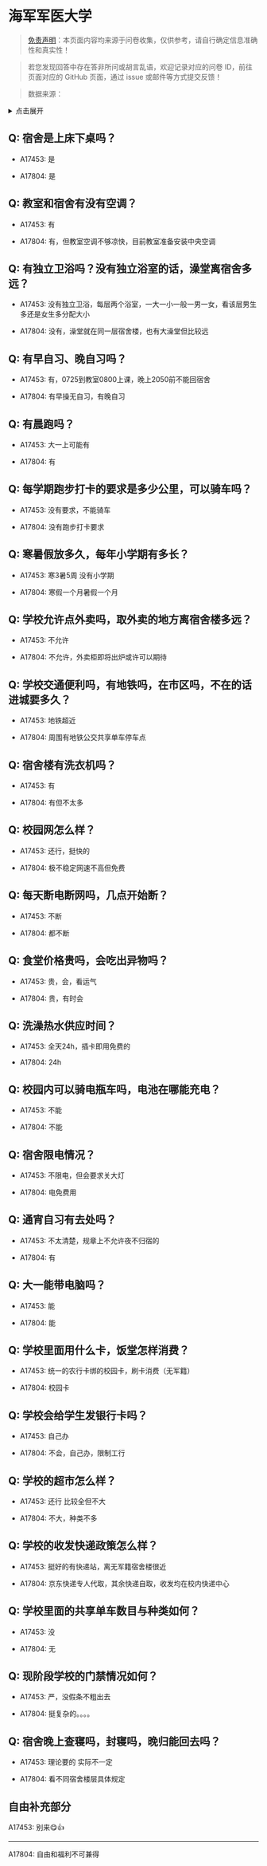 # 海军军医大学

> [免责声明](https://colleges.chat/#_3)：本页面内容均来源于问卷收集，仅供参考，请自行确定信息准确性和真实性！

> 若您发现回答中存在答非所问或胡言乱语，欢迎记录对应的问卷 ID，前往页面对应的 GitHub 页面，通过 issue 或邮件等方式提交反馈！

> 数据来源：

<details><summary>点击展开</summary>
<ul>
<li>A17453: 匿名 (2023 年 06 月)</li>
<li>A17804: 匿名 (2023 年 06 月)</li>
</ul>
</details>

## Q: 宿舍是上床下桌吗？

- A17453: 是

- A17804: 是

## Q: 教室和宿舍有没有空调？

- A17453: 有

- A17804: 有，但教室空调不够凉快，目前教室准备安装中央空调

## Q: 有独立卫浴吗？没有独立浴室的话，澡堂离宿舍多远？

- A17453: 没有独立卫浴，每层两个浴室，一大一小一般一男一女，看该层男生多还是女生多分配大小

- A17804: 没有，澡堂就在同一层宿舍楼，也有大澡堂但比较远

## Q: 有早自习、晚自习吗？

- A17453: 有，0725到教室0800上课，晚上2050前不能回宿舍

- A17804: 有早操无自习，有晚自习

## Q: 有晨跑吗？

- A17453: 大一上可能有

- A17804: 有

## Q: 每学期跑步打卡的要求是多少公里，可以骑车吗？

- A17453: 没有要求，不能骑车

- A17804: 没有跑步打卡要求

## Q: 寒暑假放多久，每年小学期有多长？

- A17453: 寒3暑5周 没有小学期

- A17804: 寒假一个月暑假一个月

## Q: 学校允许点外卖吗，取外卖的地方离宿舍楼多远？

- A17453: 不允许

- A17804: 不允许，外卖柜即将出炉或许可以期待

## Q: 学校交通便利吗，有地铁吗，在市区吗，不在的话进城要多久？

- A17453: 地铁超近

- A17804: 周围有地铁公交共享单车停车点

## Q: 宿舍楼有洗衣机吗？

- A17453: 有

- A17804: 有但不太多

## Q: 校园网怎么样？

- A17453: 还行，挺快的

- A17804: 极不稳定网速不高但免费

## Q: 每天断电断网吗，几点开始断？

- A17453: 不断

- A17804: 都不断

## Q: 食堂价格贵吗，会吃出异物吗？

- A17453: 贵，会，看运气

- A17804: 贵，有时会

## Q: 洗澡热水供应时间？

- A17453: 全天24h，插卡即用免费的

- A17804: 24h

## Q: 校园内可以骑电瓶车吗，电池在哪能充电？

- A17453: 不能

- A17804: 不能

## Q: 宿舍限电情况？

- A17453: 不限电，但会要求关大灯

- A17804: 电免费用

## Q: 通宵自习有去处吗？

- A17453: 不太清楚，规章上不允许夜不归宿的

- A17804: 有

## Q: 大一能带电脑吗？

- A17453: 能

- A17804: 能

## Q: 学校里面用什么卡，饭堂怎样消费？

- A17453: 统一的农行卡绑的校园卡，刷卡消费（无军籍）

- A17804: 校园卡

## Q: 学校会给学生发银行卡吗？

- A17453: 自己办

- A17804: 不会，自己办，限制工行

## Q: 学校的超市怎么样？

- A17453: 还行 比较全但不大

- A17804: 不大，种类不多

## Q: 学校的收发快递政策怎么样？

- A17453: 挺好的有快递站，离无军籍宿舍楼很近

- A17804: 京东快递专人代取，其余快递自取，收发均在校内快递中心

## Q: 学校里面的共享单车数目与种类如何？

- A17453: 没

- A17804: 无

## Q: 现阶段学校的门禁情况如何？

- A17453: 严，没假条不粗出去

- A17804: 挺复杂的。。。。

## Q: 宿舍晚上查寝吗，封寝吗，晚归能回去吗？

- A17453: 理论要的 实际不一定

- A17804: 看不同宿舍楼层具体规定

## 自由补充部分

A17453: 别来😋👍

***

A17804: 自由和福利不可兼得